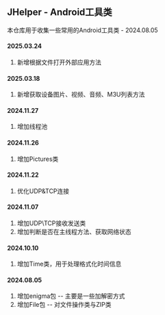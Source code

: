 ## JHelper - Android工具类

本仓库用于收集一些常用的Android工具类 - 2024.08.05

#### 2025.03.24

1. 新增根据文件打开外部应用方法

#### 2025.03.18

1. 新增获取设备图片、视频、音频、M3U列表方法

#### 2024.11.27

1. 增加线程池

#### 2024.11.26

1. 增加Pictures类

#### 2024.11.22

1. 优化UDP&TCP连接

#### 2024.11.07

1. 增加UDP\TCP接收发送类
2. 增加判断是否在主线程方法、获取网络状态

#### 2024.10.10

1. 增加Time类，用于处理格式化时间信息

#### 2024.08.05

1. 增加enigma包 -- 主要是一些加解密方式
2. 增加File包 -- 对文件操作类与ZIP类